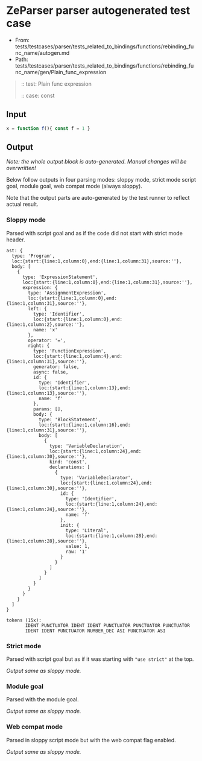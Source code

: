 # ZeParser parser autogenerated test case

- From: tests/testcases/parser/tests_related_to_bindings/functions/rebinding_func_name/autogen.md
- Path: tests/testcases/parser/tests_related_to_bindings/functions/rebinding_func_name/gen/Plain_func_expression

> :: test: Plain func expression
>
> :: case: const

## Input


`````js
x = function f(){ const f = 1 }
`````

## Output

_Note: the whole output block is auto-generated. Manual changes will be overwritten!_

Below follow outputs in four parsing modes: sloppy mode, strict mode script goal, module goal, web compat mode (always sloppy).

Note that the output parts are auto-generated by the test runner to reflect actual result.

### Sloppy mode

Parsed with script goal and as if the code did not start with strict mode header.

`````
ast: {
  type: 'Program',
  loc:{start:{line:1,column:0},end:{line:1,column:31},source:''},
  body: [
    {
      type: 'ExpressionStatement',
      loc:{start:{line:1,column:0},end:{line:1,column:31},source:''},
      expression: {
        type: 'AssignmentExpression',
        loc:{start:{line:1,column:0},end:{line:1,column:31},source:''},
        left: {
          type: 'Identifier',
          loc:{start:{line:1,column:0},end:{line:1,column:2},source:''},
          name: 'x'
        },
        operator: '=',
        right: {
          type: 'FunctionExpression',
          loc:{start:{line:1,column:4},end:{line:1,column:31},source:''},
          generator: false,
          async: false,
          id: {
            type: 'Identifier',
            loc:{start:{line:1,column:13},end:{line:1,column:13},source:''},
            name: 'f'
          },
          params: [],
          body: {
            type: 'BlockStatement',
            loc:{start:{line:1,column:16},end:{line:1,column:31},source:''},
            body: [
              {
                type: 'VariableDeclaration',
                loc:{start:{line:1,column:24},end:{line:1,column:30},source:''},
                kind: 'const',
                declarations: [
                  {
                    type: 'VariableDeclarator',
                    loc:{start:{line:1,column:24},end:{line:1,column:30},source:''},
                    id: {
                      type: 'Identifier',
                      loc:{start:{line:1,column:24},end:{line:1,column:24},source:''},
                      name: 'f'
                    },
                    init: {
                      type: 'Literal',
                      loc:{start:{line:1,column:28},end:{line:1,column:28},source:''},
                      value: 1,
                      raw: '1'
                    }
                  }
                ]
              }
            ]
          }
        }
      }
    }
  ]
}

tokens (15x):
       IDENT PUNCTUATOR IDENT IDENT PUNCTUATOR PUNCTUATOR PUNCTUATOR
       IDENT IDENT PUNCTUATOR NUMBER_DEC ASI PUNCTUATOR ASI
`````

### Strict mode

Parsed with script goal but as if it was starting with `"use strict"` at the top.

_Output same as sloppy mode._

### Module goal

Parsed with the module goal.

_Output same as sloppy mode._

### Web compat mode

Parsed in sloppy script mode but with the web compat flag enabled.

_Output same as sloppy mode._
